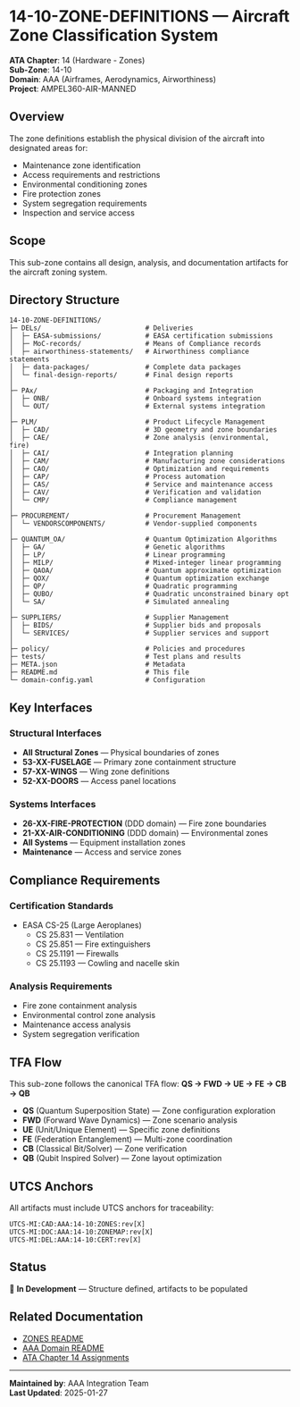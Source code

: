 # 14-10-ZONE-DEFINITIONS — Aircraft Zone Classification System

**ATA Chapter**: 14 (Hardware - Zones)  
**Sub-Zone**: 14-10  
**Domain**: AAA (Airframes, Aerodynamics, Airworthiness)  
**Project**: AMPEL360-AIR-MANNED

## Overview

The zone definitions establish the physical division of the aircraft into designated areas for:
- Maintenance zone identification
- Access requirements and restrictions
- Environmental conditioning zones
- Fire protection zones
- System segregation requirements
- Inspection and service access

## Scope

This sub-zone contains all design, analysis, and documentation artifacts for the aircraft zoning system.

## Directory Structure

```
14-10-ZONE-DEFINITIONS/
├─ DELs/                          # Deliveries
│  ├─ EASA-submissions/           # EASA certification submissions
│  ├─ MoC-records/                # Means of Compliance records
│  ├─ airworthiness-statements/   # Airworthiness compliance statements
│  ├─ data-packages/              # Complete data packages
│  └─ final-design-reports/       # Final design reports
│
├─ PAx/                           # Packaging and Integration
│  ├─ ONB/                        # Onboard systems integration
│  └─ OUT/                        # External systems integration
│
├─ PLM/                           # Product Lifecycle Management
│  ├─ CAD/                        # 3D geometry and zone boundaries
│  ├─ CAE/                        # Zone analysis (environmental, fire)
│  ├─ CAI/                        # Integration planning
│  ├─ CAM/                        # Manufacturing zone considerations
│  ├─ CAO/                        # Optimization and requirements
│  ├─ CAP/                        # Process automation
│  ├─ CAS/                        # Service and maintenance access
│  ├─ CAV/                        # Verification and validation
│  └─ CMP/                        # Compliance management
│
├─ PROCUREMENT/                   # Procurement Management
│  └─ VENDORSCOMPONENTS/          # Vendor-supplied components
│
├─ QUANTUM_OA/                    # Quantum Optimization Algorithms
│  ├─ GA/                         # Genetic algorithms
│  ├─ LP/                         # Linear programming
│  ├─ MILP/                       # Mixed-integer linear programming
│  ├─ QAOA/                       # Quantum approximate optimization
│  ├─ QOX/                        # Quantum optimization exchange
│  ├─ QP/                         # Quadratic programming
│  ├─ QUBO/                       # Quadratic unconstrained binary opt
│  └─ SA/                         # Simulated annealing
│
├─ SUPPLIERS/                     # Supplier Management
│  ├─ BIDS/                       # Supplier bids and proposals
│  └─ SERVICES/                   # Supplier services and support
│
├─ policy/                        # Policies and procedures
├─ tests/                         # Test plans and results
├─ META.json                      # Metadata
├─ README.md                      # This file
└─ domain-config.yaml             # Configuration
```

## Key Interfaces

### Structural Interfaces
- **All Structural Zones** — Physical boundaries of zones
- **53-XX-FUSELAGE** — Primary zone containment structure
- **57-XX-WINGS** — Wing zone definitions
- **52-XX-DOORS** — Access panel locations

### Systems Interfaces
- **26-XX-FIRE-PROTECTION** (DDD domain) — Fire zone boundaries
- **21-XX-AIR-CONDITIONING** (DDD domain) — Environmental zones
- **All Systems** — Equipment installation zones
- **Maintenance** — Access and service zones

## Compliance Requirements

### Certification Standards
- EASA CS-25 (Large Aeroplanes)
  - CS 25.831 — Ventilation
  - CS 25.851 — Fire extinguishers
  - CS 25.1191 — Firewalls
  - CS 25.1193 — Cowling and nacelle skin

### Analysis Requirements
- Fire zone containment analysis
- Environmental control zone analysis
- Maintenance access analysis
- System segregation verification

## TFA Flow

This sub-zone follows the canonical TFA flow:
**QS → FWD → UE → FE → CB → QB**

- **QS** (Quantum Superposition State) — Zone configuration exploration
- **FWD** (Forward Wave Dynamics) — Zone scenario analysis
- **UE** (Unit/Unique Element) — Specific zone definitions
- **FE** (Federation Entanglement) — Multi-zone coordination
- **CB** (Classical Bit/Solver) — Zone verification
- **QB** (Qubit Inspired Solver) — Zone layout optimization

## UTCS Anchors

All artifacts must include UTCS anchors for traceability:
```
UTCS-MI:CAD:AAA:14-10:ZONES:rev[X]
UTCS-MI:DOC:AAA:14-10:ZONEMAP:rev[X]
UTCS-MI:DEL:AAA:14-10:CERT:rev[X]
```

## Status

🚧 **In Development** — Structure defined, artifacts to be populated

## Related Documentation

- [ZONES README](../README.md)
- [AAA Domain README](../../README.md)
- [ATA Chapter 14 Assignments](../../../../../1-DIMENSIONS/CANONICAL-TAXONOMY/ata-chapters.csv)

---

**Maintained by**: AAA Integration Team  
**Last Updated**: 2025-01-27
